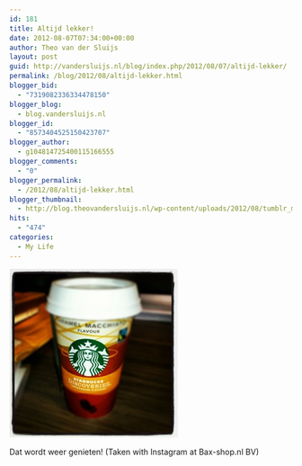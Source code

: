```yaml
---
id: 181
title: Altijd lekker!
date: 2012-08-07T07:34:00+00:00
author: Theo van der Sluijs
layout: post
guid: http://vandersluijs.nl/blog/index.php/2012/08/07/altijd-lekker/
permalink: /blog/2012/08/altijd-lekker.html
blogger_bid:
  - "7319082336334478150"
blogger_blog:
  - blog.vandersluijs.nl
blogger_id:
  - "8573404525150423707"
blogger_author:
  - g104814725400115166555
blogger_comments:
  - "0"
blogger_permalink:
  - /2012/08/altijd-lekker.html
blogger_thumbnail:
  - http://blog.theovandersluijs.nl/wp-content/uploads/2012/08/tumblr_m8dbdfm5I21rpqrb1o1_1280-300x300.jpg
hits:
  - "474"
categories:
  - My Life
---
```

<div>
  <img alt="" src="/images/2012/08/tumblr_m8dbdfm5I21rpqrb1o1_1280-300x300.jpg" />
</div>

Dat wordt weer genieten! (Taken with Instagram at Bax-shop.nl BV)